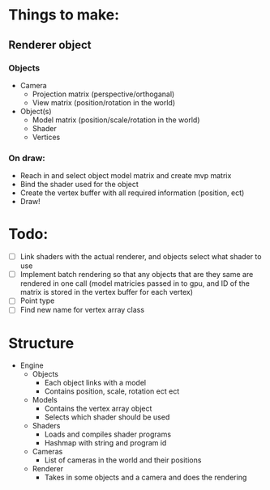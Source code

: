 # Things to make:

## Renderer object
### Objects
 - Camera
    - Projection matrix (perspective/orthoganal)
    - View matrix (position/rotation in the world)
 - Object(s)
    - Model matrix (position/scale/rotation in the world)
    - Shader
    - Vertices
### On draw:
   - Reach in and select object model matrix and create mvp matrix
   - Bind the shader used for the object
   - Create the vertex buffer with all required information (position, ect)
   - Draw!

# Todo:
 - [ ] Link shaders with the actual renderer, and objects select what shader to
       use
 - [ ] Implement batch rendering so that any objects that are they same are
       rendered in one call (model matricies passed in to gpu, and ID of the
       matrix is stored in the vertex buffer for each vertex)
 - [ ] Point type
 - [ ] Find new name for vertex array class

# Structure
 - Engine
    - Objects
       - Each object links with a model
       - Contains position, scale, rotation ect ect
    - Models
       - Contains the vertex array object
       - Selects which shader should be used
    - Shaders
       - Loads and compiles shader programs
       - Hashmap with string and program id
    - Cameras
       - List of cameras in the world and their positions
    - Renderer
       - Takes in some objects and a camera and does the rendering